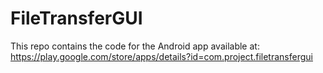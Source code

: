 # FileTransferGUI
This repo contains the code for the Android app available at:
https://play.google.com/store/apps/details?id=com.project.filetransfergui
